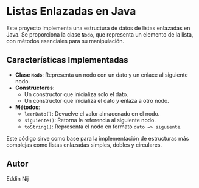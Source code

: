 # Listas Enlazadas en Java

Este proyecto implementa una estructura de datos de listas enlazadas en Java. Se proporciona la clase `Nodo`, que representa un elemento de la lista, con métodos esenciales para su manipulación.

## Características Implementadas

- **Clase `Nodo`**: Representa un nodo con un dato y un enlace al siguiente nodo.
- **Constructores**:
  - Un constructor que inicializa solo el dato.
  - Un constructor que inicializa el dato y enlaza a otro nodo.
- **Métodos**:
  - `leerDato()`: Devuelve el valor almacenado en el nodo.
  - `siguiente()`: Retorna la referencia al siguiente nodo.
  - `toString()`: Representa el nodo en formato `dato => siguiente`.

Este código sirve como base para la implementación de estructuras más complejas como listas enlazadas simples, dobles y circulares.

## Autor
Eddin Nij

